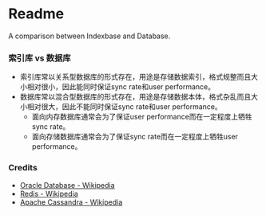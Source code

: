 # Readme
A comparison between Indexbase and Database.

### 索引库 vs 数据库
- 索引库常以关系型数据库的形式存在，用途是存储数据索引，格式规整而且大小相对很小，因此能同时保证sync rate和user performance。
- 数据库常以混合型数据库的形式存在，用途是存储数据本体，格式杂乱而且大小相对很大，因此不能同时保证sync rate和user performance。
  - 面向内存数据库通常会为了保证user performance而在一定程度上牺牲sync rate。
  - 面向存储数据库通常会为了保证sync rate而在一定程度上牺牲user performance。

### Credits
- [Oracle Database - Wikipedia](https://en.wikipedia.org/wiki/Oracle_Database)
- [Redis - Wikipedia](https://en.wikipedia.org/wiki/Redis)
- [Apache Cassandra - Wikipedia](https://en.wikipedia.org/wiki/Apache_Cassandra)
